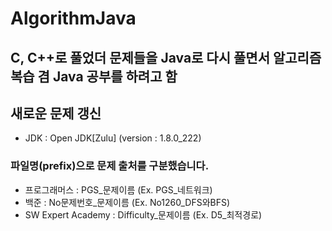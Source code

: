 # AlgorithmJava
## C, C++로 풀었더 문제들을 Java로 다시 풀면서 알고리즘 복습 겸 Java 공부를 하려고 함
## 새로운 문제 갱신

* JDK : Open JDK[Zulu] (version : 1.8.0_222)

### 파일명(prefix)으로 문제 출처를 구분했습니다.
* 프로그래머스 : PGS_문제이름 (Ex. PGS_네트워크)
* 백준 : No문제번호_문제이름 (Ex. No1260_DFS와BFS)
* SW Expert Academy : Difficulty_문제이름 (Ex. D5_최적경로)

